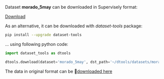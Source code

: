 Dataset **morado_5may** can be downloaded in Supervisely format:

 [Download](https://assets.supervisely.com/supervisely-supervisely-assets-public/teams_storage/S/j/KU/EHfiez4EJA561Fe4IrhmkT4SkkSZYal6nG7J68ONnWPDSkuasjmUISjrcvbCic1UnO3QfVCw5wklTB5qtHRogq2Pueqd3hi2q2rDj1cuaIN3Bzyya1gcALugZW8d.tar)

As an alternative, it can be downloaded with *dataset-tools* package:
``` bash
pip install --upgrade dataset-tools
```

... using following python code:
``` python
import dataset_tools as dtools

dtools.download(dataset='morado_5may', dst_path='~/dtools/datasets/morado_5may.tar')
```
The data in original format can be 🔗[downloaded here](https://www.kaggle.com/datasets/teddevrieslentsch/morado-5may/download?datasetVersionNumber=4)